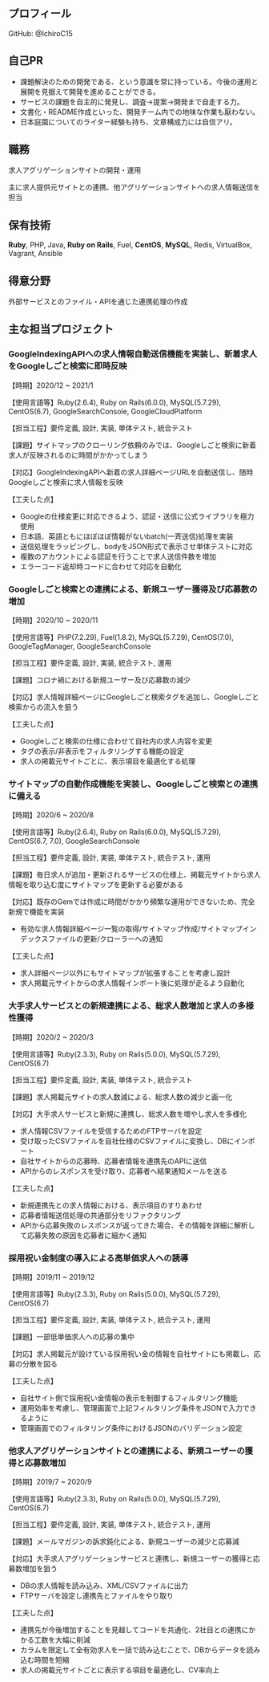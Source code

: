 ## プロフィール
GitHub: @IchiroC15

## 自己PR
- 課題解決のための開発である、という意識を常に持っている。今後の運用と展開を見据えて開発を進めることができる。
- サービスの課題を自主的に発見し、調査→提案→開発まで自走する力。
- 文書化・README作成といった、開発チーム内での地味な作業も厭わない。
- 日本庭園についてのライター経験も持ち、文章構成力には自信アリ。

## 職務
求人アグリゲーションサイトの開発・運用

主に求人提供元サイトとの連携、他アグリゲーションサイトへの求人情報送信を担当

## 保有技術
**Ruby**, PHP, Java, **Ruby on Rails**, Fuel, **CentOS**, **MySQL**, Redis, VirtualBox, Vagrant, Ansible

## 得意分野
外部サービスとのファイル・APIを通じた連携処理の作成

## 主な担当プロジェクト
### GoogleIndexingAPIへの求人情報自動送信機能を実装し、新着求人をGoogleしごと検索に即時反映
【時期】2020/12 ~ 2021/1

【使用言語等】Ruby(2.6.4), Ruby on Rails(6.0.0), MySQL(5.7.29), CentOS(6.7), GoogleSearchConsole, GoogleCloudPlatform

【担当工程】要件定義, 設計, 実装, 単体テスト, 統合テスト

【課題】サイトマップのクローリング依頼のみでは、Googleしごと検索に新着求人が反映されるのに時間がかかってしまう

【対応】GoogleIndexingAPIへ新着の求人詳細ページURLを自動送信し、随時Googleしごと検索に求人情報を反映

【工夫した点】
- Googleの仕様変更に対応できるよう、認証・送信に公式ライブラリを極力使用
- 日本語、英語ともにほぼほぼ情報がないbatch(一斉送信)処理を実装
- 送信処理をラッピングし、bodyをJSON形式で表示させ単体テストに対応
- 複数のアカウントによる認証を行うことで求人送信件数を増加
- エラーコード返却時コードに合わせて対応を自動化

### Googleしごと検索との連携による、新規ユーザー獲得及び応募数の増加
【時期】2020/10 ~ 2020/11

【使用言語等】PHP(7.2.29), Fuel(1.8.2), MySQL(5.7.29), CentOS(7.0), GoogleTagManager, GoogleSearchConsole

【担当工程】要件定義, 設計, 実装, 統合テスト, 運用

【課題】コロナ禍における新規ユーザー及び応募数の減少

【対応】求人情報詳細ページにGoogleしごと検索タグを追加し、Googleしごと検索からの流入を狙う

【工夫した点】
- Googleしごと検索の仕様に合わせて自社内の求人内容を変更
- タグの表示/非表示をフィルタリングする機能の設定
- 求人の掲載元サイトごとに、表示項目を最適化する処理

### サイトマップの自動作成機能を実装し、Googleしごと検索との連携に備える
【時期】2020/6 ~ 2020/8

【使用言語等】Ruby(2.6.4), Ruby on Rails(6.0.0), MySQL(5.7.29), CentOS(6.7, 7.0), GoogleSearchConsole

【担当工程】要件定義, 設計, 実装, 単体テスト, 統合テスト, 運用

【課題】毎日求人が追加・更新されるサービスの仕様上、掲載元サイトから求人情報を取り込む度にサイトマップを更新する必要がある

【対応】既存のGemでは作成に時間がかかり頻繁な運用ができないため、完全新規で機能を実装
- 有効な求人情報詳細ページ一覧の取得/サイトマップ作成/サイトマップインデックスファイルの更新/クローラーへの通知

【工夫した点】
- 求人詳細ページ以外にもサイトマップが拡張することを考慮し設計
- 求人掲載元サイトからの求人情報インポート後に処理が走るよう自動化

### 大手求人サービスとの新規連携による、総求人数増加と求人の多様性獲得
【時期】2020/2 ~ 2020/3

【使用言語等】Ruby(2.3.3), Ruby on Rails(5.0.0), MySQL(5.7.29), CentOS(6.7)

【担当工程】要件定義, 設計, 実装, 単体テスト, 統合テスト

【課題】求人掲載元サイトの求人数減による、総求人数の減少と画一化

【対応】大手求人サービスと新規に連携し、総求人数を増やし求人を多様化
- 求人情報CSVファイルを受信するためのFTPサーバを設定
- 受け取ったCSVファイルを自社仕様のCSVファイルに変換し、DBにインポート
- 自社サイトからの応募時、応募者情報を連携先のAPIに送信
- APIからのレスポンスを受け取り、応募者へ結果通知メールを送る

【工夫した点】
- 新規連携先との求人情報における、表示項目のすりあわせ
- 応募者情報送信処理の共通部分をリファクタリング
- APIから応募失敗のレスポンスが返ってきた場合、その情報を詳細に解析して応募失敗の原因を応募者に細かく通知

### 採用祝い金制度の導入による高単価求人への誘導
【時期】2019/11 ~ 2019/12

【使用言語等】Ruby(2.3.3), Ruby on Rails(5.0.0), MySQL(5.7.29), CentOS(6.7)

【担当工程】要件定義, 設計, 実装, 単体テスト, 統合テスト, 運用

【課題】一部低単価求人への応募の集中

【対応】求人掲載元が設けている採用祝い金の情報を自社サイトにも掲載し、応募の分散を図る

【工夫した点】
- 自社サイト側で採用祝い金情報の表示を制御するフィルタリング機能
- 運用効率を考慮し、管理画面で上記フィルタリング条件をJSONで入力できるように
- 管理画面でのフィルタリング条件におけるJSONのバリデーション設定

### 他求人アグリゲーションサイトとの連携による、新規ユーザーの獲得と応募数増加
【時期】2019/7 ~ 2020/9

【使用言語等】Ruby(2.3.3), Ruby on Rails(5.0.0), MySQL(5.7.29), CentOS(6.7)

【担当工程】要件定義, 設計, 実装, 単体テスト, 統合テスト, 運用

【課題】メールマガジンの訴求鈍化による、新規ユーザーの減少と応募減

【対応】大手求人アグリゲーションサービスと連携し、新規ユーザーの獲得と応募数増加を狙う
- DBの求人情報を読み込み、XML/CSVファイルに出力
- FTPサーバを設定し連携先とファイルをやり取り

【工夫した点】
- 連携先が今後増加することを見越してコードを共通化、2社目との連携にかかる工数を大幅に削減
- カラムを限定して全有効求人を一括で読み込むことで、DBからデータを読み込む時間を短縮
- 求人の掲載元サイトごとに表示する項目を最適化し、CV率向上
